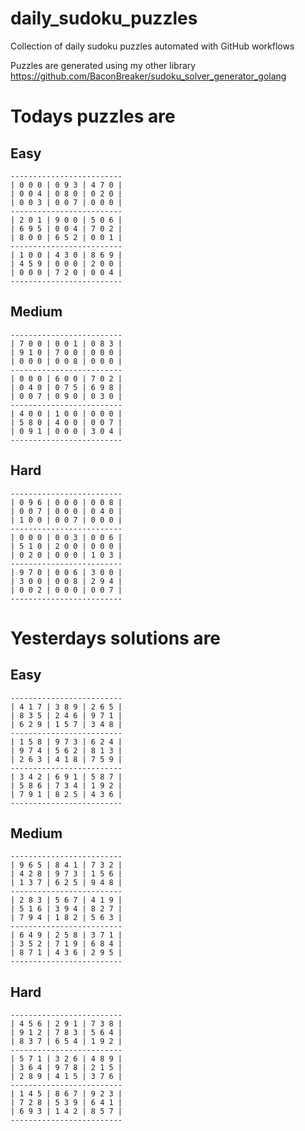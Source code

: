 
# daily_sudoku_puzzles 

Collection of daily sudoku puzzles automated with GitHub workflows 

Puzzles are generated using my other library https://github.com/BaconBreaker/sudoku_solver_generator_golang 
 

# Todays puzzles are 

## Easy 

```
-------------------------
| 0 0 0 | 0 9 3 | 4 7 0 | 
| 0 0 4 | 0 8 0 | 0 2 0 | 
| 0 0 3 | 0 0 7 | 0 0 0 | 
-------------------------
| 2 0 1 | 9 0 0 | 5 0 6 | 
| 6 9 5 | 0 0 4 | 7 0 2 | 
| 8 0 0 | 6 5 2 | 0 0 1 | 
-------------------------
| 1 0 0 | 4 3 0 | 8 6 9 | 
| 4 5 9 | 0 0 0 | 2 0 0 | 
| 0 0 0 | 7 2 0 | 0 0 4 | 
-------------------------
```
## Medium 

```
-------------------------
| 7 0 0 | 0 0 1 | 0 8 3 | 
| 9 1 0 | 7 0 0 | 0 0 0 | 
| 0 0 0 | 0 0 8 | 0 0 0 | 
-------------------------
| 0 0 0 | 6 0 0 | 7 0 2 | 
| 0 4 0 | 0 7 5 | 6 9 8 | 
| 0 0 7 | 0 9 0 | 0 3 0 | 
-------------------------
| 4 0 0 | 1 0 0 | 0 0 0 | 
| 5 8 0 | 4 0 0 | 0 0 7 | 
| 0 9 1 | 0 0 0 | 3 0 4 | 
-------------------------
```
## Hard 

```
-------------------------
| 0 9 6 | 0 0 0 | 0 0 8 | 
| 0 0 7 | 0 0 0 | 0 4 0 | 
| 1 0 0 | 0 0 7 | 0 0 0 | 
-------------------------
| 0 0 0 | 0 0 3 | 0 0 6 | 
| 5 1 0 | 2 0 0 | 0 0 0 | 
| 0 2 0 | 0 0 0 | 1 0 3 | 
-------------------------
| 9 7 0 | 0 0 6 | 3 0 0 | 
| 3 0 0 | 0 0 8 | 2 9 4 | 
| 0 0 2 | 0 0 0 | 0 0 7 | 
-------------------------
```
# Yesterdays solutions are 

## Easy 

```
-------------------------
| 4 1 7 | 3 8 9 | 2 6 5 | 
| 8 3 5 | 2 4 6 | 9 7 1 | 
| 6 2 9 | 1 5 7 | 3 4 8 | 
-------------------------
| 1 5 8 | 9 7 3 | 6 2 4 | 
| 9 7 4 | 5 6 2 | 8 1 3 | 
| 2 6 3 | 4 1 8 | 7 5 9 | 
-------------------------
| 3 4 2 | 6 9 1 | 5 8 7 | 
| 5 8 6 | 7 3 4 | 1 9 2 | 
| 7 9 1 | 8 2 5 | 4 3 6 | 
-------------------------
```
## Medium 

```
-------------------------
| 9 6 5 | 8 4 1 | 7 3 2 | 
| 4 2 8 | 9 7 3 | 1 5 6 | 
| 1 3 7 | 6 2 5 | 9 4 8 | 
-------------------------
| 2 8 3 | 5 6 7 | 4 1 9 | 
| 5 1 6 | 3 9 4 | 8 2 7 | 
| 7 9 4 | 1 8 2 | 5 6 3 | 
-------------------------
| 6 4 9 | 2 5 8 | 3 7 1 | 
| 3 5 2 | 7 1 9 | 6 8 4 | 
| 8 7 1 | 4 3 6 | 2 9 5 | 
-------------------------
```
## Hard 

```
-------------------------
| 4 5 6 | 2 9 1 | 7 3 8 | 
| 9 1 2 | 7 8 3 | 5 6 4 | 
| 8 3 7 | 6 5 4 | 1 9 2 | 
-------------------------
| 5 7 1 | 3 2 6 | 4 8 9 | 
| 3 6 4 | 9 7 8 | 2 1 5 | 
| 2 8 9 | 4 1 5 | 3 7 6 | 
-------------------------
| 1 4 5 | 8 6 7 | 9 2 3 | 
| 7 2 8 | 5 3 9 | 6 4 1 | 
| 6 9 3 | 1 4 2 | 8 5 7 | 
-------------------------
```
